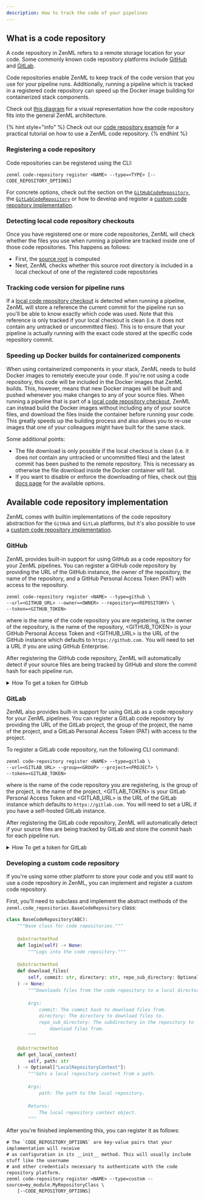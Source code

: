 ```yaml
---
description: How to track the code of your pipelines
---
```


## What is a code repository

A code repository in ZenML refers to a remote storage location for your code.
Some commonly known code repository platforms include [GitHub](https://github.com/)
and [GitLab](https://gitlab.com/).

Code repositories enable ZenML to keep track of the code version that you use for your
pipeline runs. Additionally, running a pipeline which is tracked in a registered code
repository can speed up the Docker image building for containerized stack components.

Check out [this diagram](../../getting-started/architecture-diagrams.md#the-code-repository)
for a visual representation how the code repository fits into the general ZenML architecture.

{% hint style="info" %}
Check out our
[code repository example](https://github.com/zenml-io/zenml/tree/main/examples/code_repository)
for a practical tutorial on how to use a ZenML code repository.
{% endhint %}

### Registering a code repository

Code repositories can be registered using the CLI:
```shell
zenml code-repository register <NAME> --type=<TYPE> [--CODE_REPOSITORY_OPTIONS]
```

For concrete options, check out the section on the [`GitHubCodeRepository`](#github),
the [`GitLabCodeRepository`](#gitlab) or how to develop and register a
[custom code repository implementation](#developing-a-custom-code-repository).

### Detecting local code repository checkouts

Once you have registered one or more code repositories, ZenML will check whether the files
you use when running a pipeline are tracked inside one of those code repositories. This happens
as follows:
* First, the [source root](../../reference/glossary.md#source-root) is computed
* Next, ZenML checks whether this source root directory is included in a local checkout of one
of the registered code repositories

### Tracking code version for pipeline runs

If a [local code repository checkout](#detecting-local-code-repository-checkouts) is detected
when running a pipeline, ZenML will store a reference the current commit for the pipeline run
so you'll be able to know exactly which code was used. Note that this reference is only tracked
if your local checkout is clean (i.e. it does not contain any untracked or uncommitted files).
This is to ensure that your pipeline is actually running with the exact code stored at the specific
code repository commit.

### Speeding up Docker builds for containerized components

When using containerized components in your stack, ZenML needs to build Docker images to
remotely execute your code. If you're not using a code repository, this code will be included
in the Docker images that ZenML builds. This, however, means that new Docker images will be built and
pushed whenever you make changes to any of your source files. When running a pipeline that is
part of a [local code repository checkout](#detecting-local-code-repository-checkouts), ZenML
can instead build the Docker images without including any of your source files, and download
the files inside the container before running your code. This greatly speeds up the building
process and also allows you to re-use images that one of your colleagues might have built for
the same stack.

Some additional points:
- The file download is only possible if the local checkout is clean (i.e. it does
not contain any untracked or uncommitted files) and the latest commit has been pushed to
the remote repository. This is necessary as otherwise the file download inside the Docker
container will fail.
- If you want to disable or enforce the downloading of files, check out
[this docs page](./containerization.md#handling-source-files) for the available options.

## Available code repository implementation

ZenML comes with builtin implementations of the code repository abstraction for the
`GitHub` and `GitLab` platforms, but it's also possible to use a 
[custom code repository implementation](#developing-a-custom-code-repository).

### GitHub

ZenML provides built-in support for using GitHub as a code repository for your
ZenML pipelines. You can register a GitHub code repository by providing the URL
of the GitHub instance, the owner of the repository, the name of the repository,
and a GitHub Personal Access Token (PAT) with access to the repository.

```shell
zenml code-repository register <NAME> --type=github \
--url=<GITHUB_URL> --owner=<OWNER> --repository=<REPOSITORY> \
--token=<GITHUB_TOKEN>
```

where <NAME> is the name of the code repository you are registering, <OWNER> is
the owner of the repository, <REPOSITORY> is the name of the repository, 
<GITHUB_TOKEN> is your GitHub Personal Access Token and <GITHUB_URL> is the URL
of the GitHub instance which defaults to `https://github.com.` You will need to
set a URL if you are using GitHub Enterprise.

After registering the GitHub code repository, ZenML will automatically detect
if your source files are being tracked by GitHub and store the commit hash for
each pipeline run.

<details>
  <summary>How To get a token for GitHub</summary>
  <ol style="list-style-type: decimal; padding-left: 1.5em;">
    <li>
        <div>
            Go to your GitHub account settings and click on <a href="https://github.com/settings/tokens?type=beta">Developer settings</a>.
        </div>
    </li>
    <li>
        <div>
            Select "Personal access tokens" and click on "Generate new token".
        </div>
    </li>
    <li>
        <div>
            Give your token a name and a description.
        </div>
        <div style="text-align: center;">
            <img src="../../assets/code_repo/github-fine-grained-token-name.png" style="max-width: 100%;">
        </div>
    </li>
    <li>
        <div>
            We recommend selecting the specific repository and then giving <code>contents</code> read-only access.
        </div>
        <div style="text-align: center;">
            <img  src="../../assets/code_repo/github-token-set-permissions.png" style="max-width: 100%;">
        </div>
        <div style="text-align: center;">
            <img src="../../assets/code_repo/github-token-permissions-overview.png" style="max-width: 100%;">
        </div>
    </li>
    <li>
        <div>
            Click on "Generate token" and copy the token to a safe place.
        </div>
        <div style="text-align: center;">
            <img  src="../../assets/code_repo/copy-github-fine-grained-token.png" style="max-width: 100%;">
        </div>
    </li>
  </ol>
</details>



### GitLab

ZenML also provides built-in support for using GitLab as a code repository for
your ZenML pipelines. You can register a GitLab code repository by providing the
URL of the GitLab project, the group of the project, the name of the project,
and a GitLab Personal Access Token (PAT) with access to the project.

To register a GitLab code repository, run the following CLI command:

```shell
zenml code-repository register <NAME> --type=gitlab \
--url=<GITLAB_URL> --group=<GROUP> --project=<PROJECT> \
--token=<GITLAB_TOKEN>
```

where <NAME> is the name of the code repository you are registering, <GROUP> is
the group of the project, <PROJECT> is the name of the project, <GITLAB_TOKEN>
is your GitLab Personal Access Token and <GITLAB_URL> is the URL of the GitLab
instance which defaults to `https://gitlab.com.` You will need to set a URL if
you have a self-hosted GitLab instance.

After registering the GitLab code repository, ZenML will automatically detect
if your source files are being tracked by GitLab and store the commit hash for
each pipeline run.

<details>
  <summary>How To get a token for GitLab</summary>
  <ol style="list-style-type: decimal; padding-left: 1.5em;">
    <li>
        <div>
            Go to your GitLab account settings and click on <a href="https://gitlab.com/-/profile/personal_access_tokens">Access Tokens</a>.
        </div>
    </li>
    <li>
        <div>
            Name the token and select the scopes that you need (e.g. <code>read_repository</code>, <code>read_user</code>, <code>read_api</code>)
        </div>
        <div style="text-align: center;">
            <img src="../../assets/code_repo/gitlab-generate-access-token.png" style="max-width: 100%;">
        </div>
    </li>
    <li>
        <div>
            Click on "Create personal access token" and copy the token to a safe place.
        </div>
        <div style="text-align: center;">
            <img  src="../../assets/code_repo/gitlab-copy-access-token.png" style="max-width: 100%;">
        </div>
    </li>
  </ol>
</details>

### Developing a custom code repository

If you're using some other platform to store your code and you still want to use
a code repository in ZenML, you can implement and register a custom code repository.

First, you'll need to subclass and implement the abstract methods of the
`zenml.code_repositories.BaseCodeRepository` class:

```python
class BaseCodeRepository(ABC):
    """Base class for code repositories."""

    @abstractmethod
    def login(self) -> None:
        """Logs into the code repository."""

    @abstractmethod
    def download_files(
        self, commit: str, directory: str, repo_sub_directory: Optional[str]
    ) -> None:
        """Downloads files from the code repository to a local directory.

        Args:
            commit: The commit hash to download files from.
            directory: The directory to download files to.
            repo_sub_directory: The subdirectory in the repository to
                download files from.
        """

    @abstractmethod
    def get_local_context(
        self, path: str
    ) -> Optional["LocalRepositoryContext"]:
        """Gets a local repository context from a path.

        Args:
            path: The path to the local repository.

        Returns:
            The local repository context object.
        """
```

After you're finished implementing this, you can register it as follows:
```shell
# The `CODE_REPOSITORY_OPTIONS` are key-value pairs that your implementation will receive
# as configuration in its __init__ method. This will usually include stuff like the username
# and other credentials necessary to authenticate with the code repository platform.
zenml code-repository register <NAME> --type=custom --source=my_module.MyRepositoryClass \
    [--CODE_REPOSITORY_OPTIONS]
```